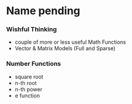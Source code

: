 # Name pending

### Wishful Thinking
- couple of more or less useful Math Functions
- Vector & Matrix Models (Full and Sparse)

### Number Functions
- square root
- n-th root
- n-th power
- e function